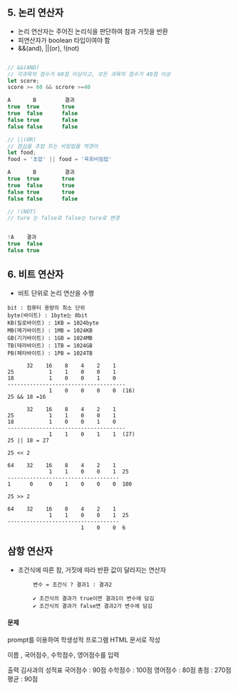 ## 5. 논리 연산자

- 논리 연산자는 주어진 논리식을 판단하여 참과 거짓을 반환
- 피연산자가 boolean 타입이여야 함
- &&(and), ||(or), !(not)

```js

// &&(AND)
// 각과목의 점수가 60점 이상이고, 모든 과목의 점수가 40점 이상
let score;
score >= 60 && scrore >=40

A       B         결과
true  true       true
true  false      false
false true       false
false false      false

```

```js
// ||(OR)
// 점심을 초밥 또는 비빔밥을 먹겠어
let food;
food = '초밥' || food = '육회비빔밥'

A       B         결과
true  true       true
true  false      true
false true       true
false false      false

```

```js
// !(NOT)
// ture 는 false로 false는 ture로 변경


!A    결과
true  false
false true

```

## 6. 비트 연산자

- 비트 단위로 논리 연산을 수행

```
bit : 컴퓨터 용량의 최소 단위
byte(바이트) : 1byte는 8bit
KB(킬로바이트) : 1KB = 1024byte
MB(메가바이트) : 1MB = 1024KB
GB(기가바이트) : 1GB = 1024MB
TB(테라바이트) : 1TB = 1024GB
PB(페타바이트) : 1PB = 1024TB
```

```
      32    16    8    4    2    1
25           1    1    0    0    1
18           1    0    0    1    0
-------------------------------------
             1    0    0    0    0  (16)
25 && 18 =16

      32    16    8    4    2    1
25           1    1    0    0    1
18           1    0    0    1    0
-------------------------------------
             1    1    0    1    1  (27)
25 || 18 = 27

25 << 2

64    32    16    8    4    2    1
             1    1    0    0    1  25
-----------------------------------
1      0     0    1    0    0    0  100

25 >> 2

64    32    16    8    4    2    1
             1    1    0    0    1  25
-----------------------------------
                       1    0    0  6

```

## 삼항 연산자

- 조건식에 따른 참, 거짓에 따라 반환 값이 달라지는 연산자

```
        변수 = 조건식 ? 결과1 : 결과2

        ✔ 조건식의 결과가 true이면 결과1이 변수에 담김
        ✔ 조건식의 결과가 false면 결과2가 변수에 담김
```

#### 문제

prompt를 이용하여 학생성적 프로그램 HTML 문서로 작성

이름 , 국어점수, 수학점수, 영어점수를 입력

출력
김사과의 성적표
국어점수 : 90점
수학점수 : 100점
영어점수 : 80점
총점 : 270점
평균 : 90점
